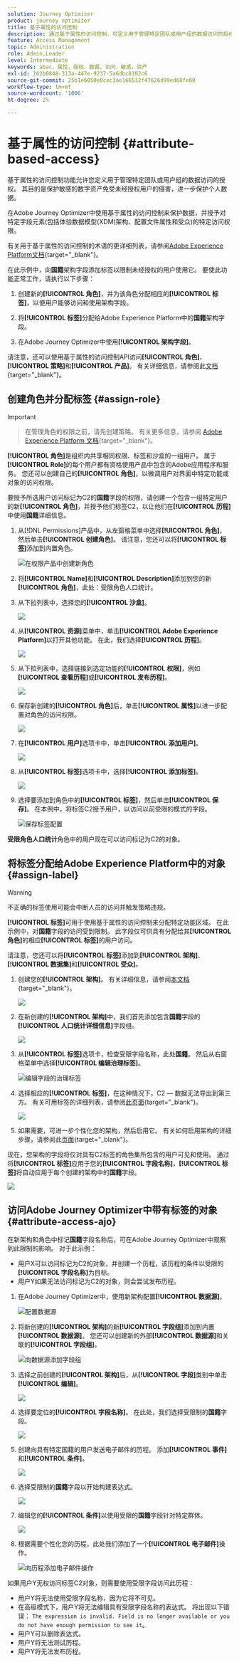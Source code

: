 ```yaml
---
solution: Journey Optimizer
product: journey optimizer
title: 基于属性的访问控制
description: 通过基于属性的访问控制，可定义用于管理特定团队或用户组的数据访问的授权。
feature: Access Management
topic: Administration
role: Admin,Leader
level: Intermediate
keywords: abac，属性，授权，数据，访问，敏感，资产
exl-id: 162b0848-313a-447e-9237-5a6dbc8102c6
source-git-commit: 25b1e6050e0cec3ae166532f47626d99ed68fe80
workflow-type: tm+mt
source-wordcount: '1006'
ht-degree: 2%

---
```


# 基于属性的访问控制 {#attribute-based-access}

基于属性的访问控制功能允许您定义用于管理特定团队或用户组的数据访问的授权。 其目的是保护敏感的数字资产免受未经授权用户的侵害，进一步保护个人数据。

在Adobe Journey Optimizer中使用基于属性的访问控制来保护数据，并授予对特定字段元素(包括体验数据模型(XDM)架构、配置文件属性和受众)的特定访问权限。

有关用于基于属性的访问控制的术语的更详细列表，请参阅[Adobe Experience Platform文档](https://experienceleague.adobe.com/docs/experience-platform/access-control/abac/overview.html?lang=zh-Hans){target="_blank"}。

在此示例中，向&#x200B;**国籍**&#x200B;架构字段添加标签以限制未经授权的用户使用它。 要使此功能正常工作，请执行以下步骤：

1. 创建新的&#x200B;**[!UICONTROL 角色]**，并为该角色分配相应的&#x200B;**[!UICONTROL 标签]**，以便用户能够访问和使用架构字段。

1. 将&#x200B;**[!UICONTROL 标签]**&#x200B;分配给Adobe Experience Platform中的&#x200B;**国籍**&#x200B;架构字段。

1. 在Adobe Journey Optimizer中使用&#x200B;**[!UICONTROL 架构字段]**。

请注意，还可以使用基于属性的访问控制API访问&#x200B;**[!UICONTROL 角色]**、**[!UICONTROL 策略]**&#x200B;和&#x200B;**[!UICONTROL 产品]**。 有关详细信息，请参阅此[文档](https://experienceleague.adobe.com/docs/experience-platform/access-control/abac/abac-api/overview.html){target="_blank"}。

## 创建角色并分配标签 {#assign-role}

>[!IMPORTANT]
>
>>在管理角色的权限之前，请先创建策略。 有关更多信息，请参阅 [Adobe Experience Platform 文档](https://experienceleague.adobe.com/docs/experience-platform/access-control/abac/permissions-ui/policies.html){target="_blank"}。

**[!UICONTROL 角色]**&#x200B;是组织内共享相同权限、标签和沙盒的一组用户。 属于&#x200B;**[!UICONTROL Role]**&#x200B;的每个用户都有资格使用产品中包含的Adobe应用程序和服务。 您还可以创建自己的&#x200B;**[!UICONTROL 角色]**，以微调用户对界面中特定功能或对象的访问权限。

要授予所选用户访问标记为C2的&#x200B;**国籍**&#x200B;字段的权限，请创建一个包含一组特定用户的新&#x200B;**[!UICONTROL 角色]**，并授予他们标签C2，以让他们在&#x200B;**[!UICONTROL 历程]**&#x200B;中使用&#x200B;**国籍**&#x200B;详细信息。

1. 从[!DNL Permissions]产品中，从左窗格菜单中选择&#x200B;**[!UICONTROL 角色]**，然后单击&#x200B;**[!UICONTROL 创建角色]**。 请注意，您还可以将&#x200B;**[!UICONTROL 标签]**&#x200B;添加到内置角色。

   ![在权限产品中创建新角色](assets/role_1.png)

1. 将&#x200B;**[!UICONTROL Name]**&#x200B;和&#x200B;**[!UICONTROL Description]**&#x200B;添加到您的新&#x200B;**[!UICONTROL 角色]**，此处：受限角色人口统计。

1. 从下拉列表中，选择您的&#x200B;**[!UICONTROL 沙盒]**。

   ![](assets/role_2.png)

1. 从&#x200B;**[!UICONTROL 资源]**&#x200B;菜单中，单击&#x200B;**[!UICONTROL Adobe Experience Platform]**&#x200B;以打开其他功能。 在此，我们选择&#x200B;**[!UICONTROL 历程]**。

   ![](assets/role_3.png)

1. 从下拉列表中，选择链接到选定功能的&#x200B;**[!UICONTROL 权限]**，例如&#x200B;**[!UICONTROL 查看历程]**&#x200B;或&#x200B;**[!UICONTROL 发布历程]**。

   ![](assets/role_6.png)

1. 保存新创建的&#x200B;**[!UICONTROL 角色]**&#x200B;后，单击&#x200B;**[!UICONTROL 属性]**&#x200B;以进一步配置对角色的访问权限。

   ![](assets/role_7.png)

1. 在&#x200B;**[!UICONTROL 用户]**&#x200B;选项卡中，单击&#x200B;**[!UICONTROL 添加用户]**。

   ![](assets/role_8.png)

1. 从&#x200B;**[!UICONTROL 标签]**&#x200B;选项卡中，选择&#x200B;**[!UICONTROL 添加标签]**。

   ![](assets/role_9.png)

1. 选择要添加到角色中的&#x200B;**[!UICONTROL 标签]**，然后单击&#x200B;**[!UICONTROL 保存]**。 在本例中，将标签C2授予用户，以访问以前受限的模式的字段。

   ![保存标签配置](assets/role_4.png)

**受限角色人口统计**&#x200B;角色中的用户现在可以访问标记为C2的对象。

## 将标签分配给Adobe Experience Platform中的对象 {#assign-label}

>[!WARNING]
>
>不正确的标签使用可能会中断人员的访问并触发策略违规。

**[!UICONTROL 标签]**&#x200B;可用于使用基于属性的访问控制来分配特定功能区域。 在此示例中，对&#x200B;**国籍**&#x200B;字段的访问受到限制。 此字段仅可供具有分配给其&#x200B;**[!UICONTROL 角色]**&#x200B;的相应&#x200B;**[!UICONTROL 标签]**&#x200B;的用户访问。

请注意，您还可以将&#x200B;**[!UICONTROL 标签]**&#x200B;添加到&#x200B;**[!UICONTROL 架构]**、**[!UICONTROL 数据集]**&#x200B;和&#x200B;**[!UICONTROL 受众]**。

1. 创建您的&#x200B;**[!UICONTROL 架构]**。 有关详细信息，请参阅[本文档](https://experienceleague.adobe.com/docs/experience-platform/xdm/schema/composition.html){target="_blank"}。

   ![](assets/label_1.png)

1. 在新创建的&#x200B;**[!UICONTROL 架构]**&#x200B;中，我们首先添加包含&#x200B;**国籍**&#x200B;字段的&#x200B;**[!UICONTROL 人口统计详细信息]**&#x200B;字段组。

   ![](assets/label_2.png)

1. 从&#x200B;**[!UICONTROL 标签]**&#x200B;选项卡，检查受限字段名称，此处&#x200B;**国籍**。 然后从右窗格菜单中选择&#x200B;**[!UICONTROL 编辑治理标签]**。

   ![编辑字段的治理标签](assets/label_3.png)

1. 选择相应的&#x200B;**[!UICONTROL 标签]**，在这种情况下，C2 — 数据无法导出到第三方。 有关可用标签的详细列表，请参阅[此页面](https://experienceleague.adobe.com/docs/experience-platform/data-governance/labels/reference.html#contract-labels){target="_blank"}。

   ![](assets/label_4.png)

1. 如果需要，可进一步个性化您的架构，然后启用它。 有关如何启用架构的详细步骤，请参阅此[页面](https://experienceleague.adobe.com/docs/experience-platform/xdm/ui/resources/schemas.html#profile){target="_blank"}。

现在，您架构的字段将仅对具有C2标签的角色集所包含的用户可见和使用。 通过将&#x200B;**[!UICONTROL 标签]**&#x200B;应用于您的&#x200B;**[!UICONTROL 字段名称]**，**[!UICONTROL 标签]**&#x200B;将自动应用于每个创建的架构中的&#x200B;**国籍**&#x200B;字段。

![](assets/label_5.png)

## 访问Adobe Journey Optimizer中带有标签的对象 {#attribute-access-ajo}

在新架构和角色中标记&#x200B;**国籍**&#x200B;字段名称后，可在Adobe Journey Optimizer中观察到此限制的影响。 对于此示例：

* 用户X可以访问标记为C2的对象，并创建一个历程，该历程的条件以受限的&#x200B;**[!UICONTROL 字段名称]**&#x200B;为目标。
* 用户Y如果无法访问标记为C2的对象，则会尝试发布历程。


1. 在Adobe Journey Optimizer中，使用新架构配置&#x200B;**[!UICONTROL 数据源]**。

   ![配置数据源](assets/journey_1.png)

1. 将新创建的&#x200B;**[!UICONTROL 架构]**&#x200B;的新&#x200B;**[!UICONTROL 字段组]**&#x200B;添加到内置&#x200B;**[!UICONTROL 数据源]**。 您还可以创建新的外部&#x200B;**[!UICONTROL 数据源]**&#x200B;和关联的&#x200B;**[!UICONTROL 字段组]**。

   ![向数据源添加字段组](assets/journey_2.png)

1. 选择之前创建的&#x200B;**[!UICONTROL 架构]**&#x200B;后，从&#x200B;**[!UICONTROL 字段]**&#x200B;类别中单击&#x200B;**[!UICONTROL 编辑]**。

   ![](assets/journey_3.png)

1. 选择要定位的&#x200B;**[!UICONTROL 字段名称]**。 在此处，我们选择受限制的&#x200B;**国籍**&#x200B;字段。

   ![](assets/journey_4.png)

1. 创建向具有特定国籍的用户发送电子邮件的历程。 添加&#x200B;**[!UICONTROL 事件]**&#x200B;和&#x200B;**[!UICONTROL 条件]**。

   ![](assets/journey_5.png)

1. 选择受限制的&#x200B;**国籍**&#x200B;字段以开始构建表达式。

   ![](assets/journey_6.png)

1. 编辑您的&#x200B;**[!UICONTROL 条件]**&#x200B;以使用受限的&#x200B;**国籍**&#x200B;字段针对特定群体。

   ![](assets/journey_7.png)

1. 根据需要个性化您的历程，此处我们添加了一个&#x200B;**[!UICONTROL 电子邮件]**&#x200B;操作。

   ![向历程添加电子邮件操作](assets/journey_8.png)

如果用户Y无权访问标签C2对象，则需要使用受限字段访问此历程：

* 用户Y将无法使用受限字段名称，因为它将不可见。
* 在高级模式下，用户Y将无法编辑具有受限字段名称的表达式。 将出现以下错误： `The expression is invalid. Field is no longer available or you do not have enough permission to see it`。
* 用户Y可以删除表达式。
* 用户Y将无法测试历程。
* 用户Y将无法发布历程。